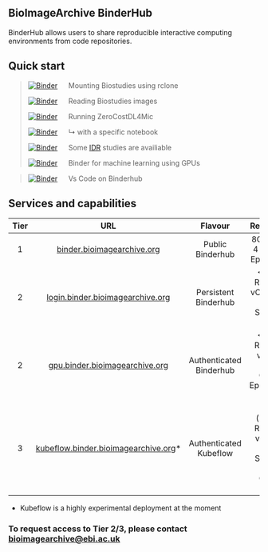 <!-- # Welcome to MkDocs

For full documentation visit [mkdocs.org](https://www.mkdocs.org).

## Commands

* `mkdocs new [dir-name]` - Create a new project.
* `mkdocs serve` - Start the live-reloading docs server.
* `mkdocs build` - Build the documentation site.
* `mkdocs -h` - Print help message and exit.

## Project layout

    mkdocs.yml    # The configuration file.
    docs/
        index.md  # The documentation homepage.
        ...       # Other markdown pages, images and other files. -->

<!-- ## Quick start -->
<!-- 
|   |   | |
|---:|:---|:---|
| [![Binder](https://binder.bioimagearchive.org/badge_logo.svg)](https://binder.bioimagearchive.org/v2/gh/ctr26/bia-binder-rclone/HEAD) | Mounting Biostudies using rclone |  github.com/ctr26/bia-binder-rclone
| [![Binder](https://binder.bioimagearchive.org/badge_logo.svg)](https://binder.bioimagearchive.org/v2/gh/EBIBioStudies/biostudies-notebooks/HEAD) | Reading Biostudies images | github.com/EBIBioStudies/biostudies-notebooks |
|  [![Binder](https://binder.bioimagearchive.org/badge_logo.svg)](https://gpu.binder.bioimagearchive.org/v2/gh/HenriquesLab/ZeroCostDL4Mic/master?urlpath=lab/tree/ipynb)| Running ZeroCostDL4Mic | github.com/HenriquesLab/ZeroCostDL4Mic |
| [![Binder](https://binder.bioimagearchive.org/badge_logo.svg)](https://gpu.binder.bioimagearchive.org/v2/gh/HenriquesLab/ZeroCostDL4Mic/master?urlpath=lab/tree/ipynb)| ↳ with a specific notebook | 
| [![Binder](https://binder.bioimagearchive.org/badge_logo.svg)](https://binder.bioimagearchive.org/v2/gh/IDR/idr0079-hartmann-lateralline/HEAD) | Some IDR studies are availiable | github.com/IDR/idr0079-hartmann-lateralline |


|   |   | |
|---:|:---|:---|
| [![Binder](https://binder.bioimagearchive.org/badge_logo.svg)](https://binder.bioimagearchive.org/v2/gh/ctr26/bia-binder-rclone/HEAD) | Mounting Biostudies using rclone |  github.com/ctr26/bia-binder-rclone
| [![Binder](https://binder.bioimagearchive.org/badge_logo.svg)](https://binder.bioimagearchive.org/v2/gh/EBIBioStudies/biostudies-notebooks/HEAD) | Reading Biostudies images | github.com/EBIBioStudies/biostudies-notebooks |
|  [![Binder](https://binder.bioimagearchive.org/badge_logo.svg)](https://gpu.binder.bioimagearchive.org/v2/gh/HenriquesLab/ZeroCostDL4Mic/master?urlpath=lab/tree/ipynb)| Running ZeroCostDL4Mic | github.com/HenriquesLab/ZeroCostDL4Mic |
| [![Binder](https://binder.bioimagearchive.org/badge_logo.svg)](https://gpu.binder.bioimagearchive.org/v2/gh/HenriquesLab/ZeroCostDL4Mic/master?urlpath=lab/tree/ipynb)| ↳ with a specific notebook | 
| [![Binder](https://binder.bioimagearchive.org/badge_logo.svg)](https://binder.bioimagearchive.org/v2/gh/IDR/idr0079-hartmann-lateralline/HEAD) | Some IDR studies are availiable | github.com/IDR/idr0079-hartmann-lateralline |

| | | |
|-|-|-|
|  | > "Lorem ipsum dolor sit amet, consectetur adipiscing elit, sed do eiusmod tempor incididunt ut labore et dolore magna aliqua. Ut enim ad minim veniam, quis nostrud exercitation ullamco laboris nisi ut aliquip ex ea commodo consequat. Duis aute irure dolor in reprehenderit in voluptate velit esse cillum dolore eu fugiat nulla pariatur. Excepteur sint occaecat cupidatat non proident, sunt in culpa qui officia deserunt mollit anim id est laborum."_ | |
|
 -->

## BioImageArchive BinderHub


BinderHub allows users to share reproducible interactive computing environments from code repositories. 

## Quick start


> [![Binder](https://binder.bioimagearchive.org/badge_logo.svg)](https://binder.bioimagearchive.org/v2/gh/ctr26/bia-binder-rclone/HEAD) &emsp; Mounting Biostudies using rclone
>
> [![Binder](https://binder.bioimagearchive.org/badge_logo.svg)](https://binder.bioimagearchive.org/v2/gh/EBIBioStudies/biostudies-notebooks/HEAD) &emsp; Reading Biostudies images
>
>  [![Binder](https://binder.bioimagearchive.org/badge_logo.svg)](https://gpu.binder.bioimagearchive.org/v2/gh/HenriquesLab/ZeroCostDL4Mic/master?urlpath=lab/tree/ipynb) &emsp; Running ZeroCostDL4Mic
>
> [![Binder](https://binder.bioimagearchive.org/badge_logo.svg)](https://gpu.binder.bioimagearchive.org/v2/gh/HenriquesLab/ZeroCostDL4Mic/master?urlpath=lab/tree/ipynb) &emsp; ↳ with a specific notebook
>
> [![Binder](https://binder.bioimagearchive.org/badge_logo.svg)](https://binder.bioimagearchive.org/v2/gh/IDR/idr0079-hartmann-lateralline/HEAD) &emsp; Some [IDR](https://idr.openmicroscopy.org/) studies are availiable
>
> [![Binder](https://binder.bioimagearchive.org/badge_logo.svg)](https://binder.bioimagearchive.org/v2/gh/ctr26/basic-gpu-binder/HEAD) &emsp; Binder for machine learning using GPUs

> [![Binder](https://binder.bioimagearchive.org/badge_logo.svg)](https://binder.bioimagearchive.org/v2/gh/betatim/vscode-binder/master?urlpath=vscode) &emsp; Vs Code on Binderhub

## Services and capabilities

| Tier |URL|Flavour|Resources|
|:----:|:----:|:----:|:----:|
|   1  | [binder.bioimagearchive.org](binder.bioimagearchive.org)| Public Binderhub | 8Gb RAM, 4 vCPUs, Ephemeral|
|   2  | [login.binder.bioimagearchive.org](login.binder.bioimagearchive.org)| Persistent Binderhub | <16Gb RAM, <8 vCPUs, 15 GB Storage, Dask|
|   2  | [gpu.binder.bioimagearchive.org](gpu.binder.bioimagearchive.org)| Authenticated Binderhub | <32Gb RAM, <8 vCPUs, (1-2) GPUs, Ephemeral, Dask|
|   3  | [kubeflow.binder.bioimagearchive.org](kubeflow.binder.bioimagearchive.org)* | Authenticated Kubeflow | n x (<32Gb RAM, <8 vCPUs), 15 GB Storage, (1-2) GPUs, Dask |

* Kubeflow is a highly experimental deployment at the moment
<!-- |   1  | binder.bioimagearchive.org/sandbox     | Public Jupyterhub        | 8Gb RAM, 4 vCPUs                                           | -->
<!-- |   2  | beta.binder.bioimagearchive.org/github | Authenticated Jupyterhub | <32Gb RAM, <8 vCPUs, 15 GB Storage, (1-2) GPUs, Dask       | -->
### To request access to Tier 2/3, please contact [bioimagearchive@ebi.ac.uk](mailto:bioimagearchive@ebi.ac.uk)


<!-- - [![Binder](https://binder.bioimagearchive.org/badge_logo.svg)](https://binder.bioimagearchive.org/v2/gh/ctr26/bia-binder-rclone/HEAD) Mounting Biostudies using rclone

- [![Binder](https://binder.bioimagearchive.org/badge_logo.svg)](https://binder.bioimagearchive.org/v2/gh/EBIBioStudies/biostudies-notebooks/HEAD) Reading Biostudies images

- [![Binder](https://binder.bioimagearchive.org/badge_logo.svg)](https://gpu.binder.bioimagearchive.org/v2/gh/HenriquesLab/ZeroCostDL4Mic/master?urlpath=lab/tree/ipynb) Running ZeroCostDL4Mic

- [![Binder](https://binder.bioimagearchive.org/badge_logo.svg)](https://gpu.binder.bioimagearchive.org/v2/gh/HenriquesLab/ZeroCostDL4Mic/master?urlpath=lab/tree/ipynb) ↳ with a specific notebook

- [![Binder](https://binder.bioimagearchive.org/badge_logo.svg)](https://binder.bioimagearchive.org/v2/gh/IDR/idr0079-hartmann-lateralline/HEAD) Some IDR studies are availiable 
 -->
